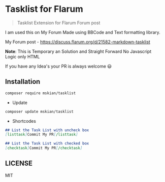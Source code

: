 # Tasklist for Flarum

> Tasklist Extension for Flarum Forum post

I am used this on My Forum Made using BBCode and Text formatting library.

My Forum post  - <https://discuss.flarum.org/d/21582-markdown-tasklist>

**Note**: This is Temporary an Solution and Straight Forward No Javascript Logic only HTML

If you have any Idea's your PR is always welcome 😃

## Installation

```bash
composer require mskian/tasklist
```

- Update

```bash
composer update mskian/tasklist
```

- Shortcodes

```markdown
## List the Task List with uncheck box
[listtask]Commit My PR[/listtask]
```

```markdown
## List the Task List with checked box
[checktask]Commit My PR[/checktask]
```

## LICENSE

MIT
